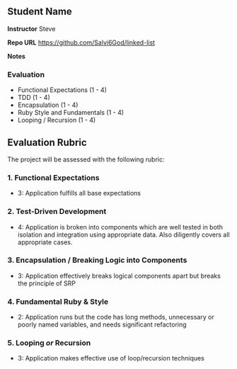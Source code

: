## Student Name

**Instructor** Steve

**Repo URL** https://github.com/Salvi6God/linked-list

**Notes**

### Evaluation

* Functional Expectations (1 - 4)
* TDD (1 - 4)
* Encapsulation (1 - 4)
* Ruby Style and Fundamentals (1 - 4)
* Looping / Recursion (1 - 4)

## Evaluation Rubric

The project will be assessed with the following rubric:

### 1. Functional Expectations

* 3: Application fulfills all base expectations

### 2. Test-Driven Development

* 4: Application is broken into components which are well tested in both isolation and integration using appropriate data. Also diligently covers all appropriate cases.

### 3. Encapsulation / Breaking Logic into Components

* 3: Application effectively breaks logical components apart but breaks the principle of SRP

### 4. Fundamental Ruby & Style

* 2:  Application runs but the code has long methods, unnecessary or poorly named variables, and needs significant refactoring

### 5. Looping *or* Recursion

* 3: Application makes effective use of loop/recursion techniques
